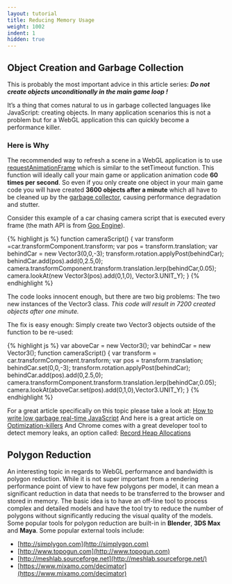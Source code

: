 ```yaml
---
layout: tutorial
title: Reducing Memory Usage
weight: 1002
indent: 1
hidden: true
---
```

## Object Creation and Garbage Collection

This is probably the most important advice in this article series: **_Do not create objects unconditionally in the main game loop !_**  

It’s a thing that comes natural to us in garbage collected languages like JavaScript: creating objects. In many application scenarios this is not a problem but for a WebGL application this can quickly become a performance killer.  

### Here is Why

The recommended way to refresh a scene in a WebGL application is to use [requestAnimationFrame](https://developer.mozilla.org/en-US/docs/Web/API/window.requestAnimationFrame) which is similar to the setTimeout function. This function will ideally call your main game or application animation code **60 times per second**. So even if you only create one object in your main game code you will have created **3600 objects after a minute** which all have to be cleaned up by the [garbage collector](http://en.wikipedia.org/wiki/Garbage_collection_(computer_science)), causing performance degradation and stutter.  

Consider this example of a car chasing camera script that is executed every frame (the math API is from [Goo Engine](http://code.gooengine.com)).

{% highlight js %}
function cameraScript() {
  var transform =car.transformComponent.transform;
  var pos = transform.translation;
  var behindCar = new Vector3(0,0,-3);
  transform.rotation.applyPost(behindCar);
  behindCar.add(pos).add(0,2.5,0);
  camera.transformComponent.transform.translation.lerp(behindCar,0.05);
  camera.lookAt(new Vector3(pos).add(0,1,0), Vector3.UNIT_Y);
}
{% endhighlight %}

The code looks innocent enough, but there are two big problems: The two new instances of the Vector3 class. *This code will result in 7200 created objects after one minute.*

The fix is easy enough: Simply create two Vector3 objects outside of the function to be re-used:

{% highlight js %}
var aboveCar = new Vector3();
var behindCar = new Vector3();
function cameraScript() {
  var transform = car.transformComponent.transform;
  var pos = transform.translation;
  behindCar.set(0,0,-3);
  transform.rotation.applyPost(behindCar);
  behindCar.add(pos).add(0,2.5,0);
  camera.transformComponent.transform.translation.lerp(behindCar,0.05);
  camera.lookAt(aboveCar.set(pos).add(0,1,0),Vector3.UNIT_Y);
}
{% endhighlight %}

For a great article specifically on this topic please take a look at: [How to write low garbage real-time JavaScript](https://www.scirra.com/blog/76/how-to-write-low-garbage-real-time-javascript) And here is a great article on [Optimization-killers](https://github.com/petkaantonov/bluebird/wiki/Optimization-killers) And Chrome comes with a great developer tool to detect memory leaks, an option called: [Record Heap Allocations](https://developer.chrome.com/devtools/docs/javascript-memory-profiling)

## Polygon Reduction

An interesting topic in regards to WebGL performance and bandwidth is polygon reduction. While it is not super important from a rendering performance point of view to have few polygons per model, it can mean a significant reduction in data that needs to be transferred to the browser and stored in memory. The basic idea is to have an off-line tool to process complex and detailed models and have the tool try to reduce the number of polygons without significantly reducing the visual quality of the models. Some popular tools for polygon reduction are built-in in **Blender**, **3DS Max** and **Maya**. Some popular external tools include:

* [http://simplygon.com](http://simplygon.com)
* [http://www.topogun.com](http://www.topogun.com)
* [http://meshlab.sourceforge.net](http://meshlab.sourceforge.net/)
* [https://www.mixamo.com/decimator](https://www.mixamo.com/decimator)
